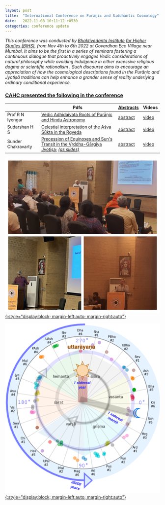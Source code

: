 ```yaml
---
layout: post
title:  "International Conference on Purāṇic and Siddhāntic Cosmology"
date:   2022-11-08 10:11:12 +0530
categories: conference update
---
```


_This conference was conducted by [Bhaktivedanta Institute for Higher Studies (BIHS)](http://www.bihsmumbai.com), from Nov 4th to 6th 2022 at Govardhan Eco Village near Mumbai.  It aims to be the first in a series of seminars fostering a continuous dialogue that proactively engages Vedic considerations of natural philosophy while avoiding indulgence in either excessive religious dogma or scientific rationalism . Such discourse aims to encourage an appreciation of how the cosmological descriptions found in the Purāṇic and Jyotiṣā traditions can help enhance a grander sense of reality underlying ordinary conditional experience._


### [CAHC presented the following in the conference](/assets/talks/bihs/bihs-combined-abstracts.pdf)

||Pdfs|[Abstracts](/assets/talks/bihs/bihs-combined-abstracts.pdf)|Videos|
|--|--|--|--|
|Prof R N Iyengar| [Vedic Adhidaivata Roots of Purāṇic and Hindu Astronomy](/assets/talks/bihs/vedic-adhidaivata-roots/vedic-adhidaivata-roots.pdf) |[abstract](/assets/talks/bihs/vedic-adhidaivata-roots/vedic-adhidaivata-roots-abstract.pdf) |  [video](https://youtu.be/wyySzZvIY-E) |
|Sudarshan H S |[Celestial interpretation of the Aśva Sūkta in the Ṛgveda](/assets/talks/bihs/asva-sukta/asva-sukta.pdf)|[abstract](/assets/talks/bihs/asva-sukta/asva-sukta-abstract.pdf) | [video](https://youtu.be/p9bKiJ8hGjU) |
|Sunder Chakravarty|[Precession of Equinoxes and Sun's Transit in the Vṛddha-Gārgīya Jyotiṣa](/assets/talks/bihs/sun-transit/sun-transit.pdf);  [_(as slides)_](/assets/talks/bihs/sun-transit/sun-transit.html) |[abstract](/assets/talks/bihs/sun-transit/sun-transit-abstract.pdf) | [video](https://youtu.be/KUywxdjyNEI) |

[![center()](/assets/talks/bihs/bihs-collage.jpeg){:style="display:block; margin-left:auto; margin-right:auto"}](/assets/talks/bihs/bihs-combined-abstracts.pdf)

[![center()](/assets/talks/bihs/sun-transit/sun-transit-clock-analogy-precession.png){:style="display:block; margin-left:auto; margin-right:auto"}](/assets/talks/bihs/bihs-combined-abstracts.pdf)
<!-- ![](/assets/talks/bihs/sun-transit/sun-transit-ayana.gif) -->
